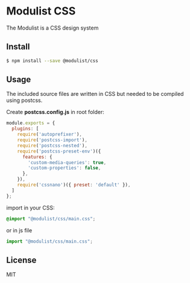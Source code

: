 # Modulist CSS

The Modulist is a CSS design system


## Install
```sh
$ npm install --save @modulist/css
```

## Usage
The included source files are written in CSS but needed to be compiled using postcss. 

Create **postcss.config.js** in root folder:
```javascript
module.exports = {
  plugins: [
    require('autoprefixer'),
    require('postcss-import'),
    require('postcss-nested'),
    require('postcss-preset-env')({
      features: {
        'custom-media-queries': true,
        'custom-properties': false,
      },
    }),
    require('cssnano')({ preset: 'default' }),
  ]
};
```

import in your CSS:
```css
@import "@modulist/css/main.css";
```

or in js file
```js
import "@modulist/css/main.css";
```

## License
MIT
